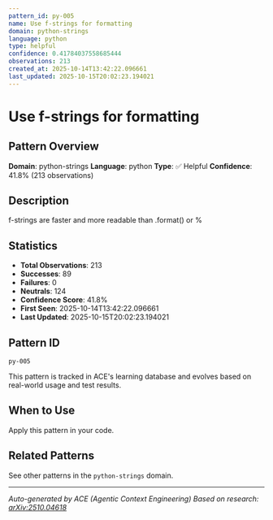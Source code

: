 ```yaml
---
pattern_id: py-005
name: Use f-strings for formatting
domain: python-strings
language: python
type: helpful
confidence: 0.41784037558685444
observations: 213
created_at: 2025-10-14T13:42:22.096661
last_updated: 2025-10-15T20:02:23.194021
---
```

# Use f-strings for formatting

## Pattern Overview

**Domain**: python-strings
**Language**: python
**Type**: ✅ Helpful
**Confidence**: 41.8% (213 observations)

## Description

f-strings are faster and more readable than .format() or %

## Statistics

- **Total Observations**: 213
- **Successes**: 89
- **Failures**: 0
- **Neutrals**: 124
- **Confidence Score**: 41.8%
- **First Seen**: 2025-10-14T13:42:22.096661
- **Last Updated**: 2025-10-15T20:02:23.194021

## Pattern ID

```
py-005
```

This pattern is tracked in ACE's learning database and evolves based on real-world usage and test results.

## When to Use

Apply this pattern in your code.

## Related Patterns

See other patterns in the `python-strings` domain.

---

*Auto-generated by ACE (Agentic Context Engineering)*
*Based on research: [arXiv:2510.04618](https://arxiv.org/abs/2510.04618)*
